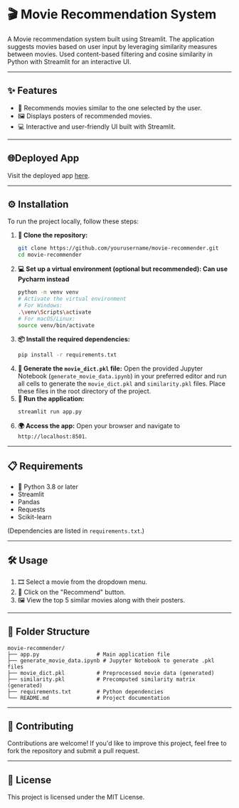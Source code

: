 
# 🎬 Movie Recommendation System

A Movie recommendation system built using Streamlit. The application suggests movies based on user input by leveraging similarity measures between movies. Used content-based filtering and cosine similarity in Python with Streamlit for an interactive UI.

---

## ✨ Features

* 🎥 Recommends movies similar to the one selected by the user.
* 🖼️ Displays posters of recommended movies.
* 💻 Interactive and user-friendly UI built with Streamlit.

---

## 🌐Deployed App

Visit the deployed app [here](https://atheeq2003-movie-recommender.streamlit.app/).

---

## ⚙️ Installation

To run the project locally, follow these steps:

1. **📂 Clone the repository:**
   ```bash
   git clone https://github.com/yourusername/movie-recommender.git
   cd movie-recommender
   ```
2. **💻 Set up a virtual environment (optional but recommended): Can use Pycharm instead**
   ```bash
   python -m venv venv
   # Activate the virtual environment
   # For Windows:
   .\venv\Scripts\activate
   # For macOS/Linux:
   source venv/bin/activate
   ```
3. **📦 Install the required dependencies:**
   ```bash
   pip install -r requirements.txt
   ```
4. **📝 Generate the `movie_dict.pkl` file:**
   Open the provided Jupyter Notebook (`generate_movie_data.ipynb`) in your preferred editor and run all cells to generate the `movie_dict.pkl` and `similarity.pkl` files. Place these files in the root directory of the project.
5. **🚀 Run the application:**
   ```bash
   streamlit run app.py
   ```
6. **🌍 Access the app:**
   Open your browser and navigate to `http://localhost:8501`.

---

## 📋 Requirements

* 🐍 Python 3.8 or later
* Streamlit
* Pandas
* Requests
* Scikit-learn

(Dependencies are listed in `requirements.txt`.)

---

## 🛠️ Usage

1. 🎞️ Select a movie from the dropdown menu.
2. 🎯 Click on the "Recommend" button.
3. 🖼️ View the top 5 similar movies along with their posters.

---

## 📁 Folder Structure

```
movie-recommender/
├── app.py                  # Main application file
├── generate_movie_data.ipynb # Jupyter Notebook to generate .pkl files
├── movie_dict.pkl          # Preprocessed movie data (generated)
├── similarity.pkl          # Precomputed similarity matrix (generated)
├── requirements.txt        # Python dependencies
└── README.md               # Project documentation
```

---

## 🤝 Contributing

Contributions are welcome! If you'd like to improve this project, feel free to fork the repository and submit a pull request.

---

## 📜 License

This project is licensed under the MIT License.
